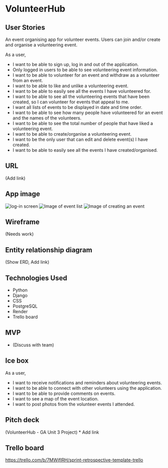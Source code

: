 # VolunteerHub

## User Stories

An event organising app for volunteer events. Users can join and/or create and organise a volunteering event.

As a user,

- I want to be able to sign up, log in and out of the application.
- Only logged in users to be able to see volunteering event information.
- I want to be able to volunteer for an event and withdraw as a volunteer from an event.
- I want to be able to like and unlike a volunteering event.
- I want to be able to easily see all the events I have volunteered for.
- I want to be able to see all the volunteering events that have been created, so I can volunteer for events that appeal to me.
- I want all lists of events to be displayed in date and time order.
- I want to be able to see how many people have volunteered for an event and the names of the volunteers.
- I want to be able to see the total number of people that have liked a volunteering event.
- I want to be able to create/organise a volunteering event.
- I want to be the only user that can edit and delete event(s) I have created.
- I want to be able to easily see all the events I have created/organised.

## URL

(Add link)

## App image

![log-in screen]()
![Image of event list]()
![Image of creating an event]()

## Wireframe

(Needs work)

## Entity relationship diagram

(Show ERD, Add link)

## Technologies Used

- Python
- Django
- CSS
- PostgreSQL
- Render
- Trello board

## MVP

- (Discuss with team)

## Ice box

As a user,

- I want to receive notifications and reminders about volunteering events.
- I want to be able to connect with other volunteers using the application.
- I want to be able to provide comments on events.
- I want to see a map of the event location.
- I want to post photos from the volunteer events I attended.

## Pitch deck

(VolunteerHub - GA Unit 3 Project) \* Add link

## Trello board

https://trello.com/b/7MWjfIRH/sprint-retrospective-template-trello
